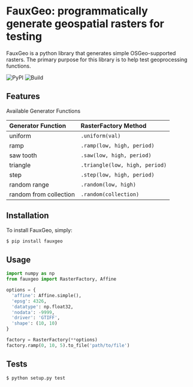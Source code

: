 # FauxGeo: programmatically generate geospatial rasters for testing

FauxGeo is a python library that generates simple OSGeo-supported rasters.  The primary purpose for this library is to help test geoprocessing functions.

![PyPI](https://badge.fury.io/py/fauxgeo.png)
![Build](https://travis-ci.org/wbierbower/fauxgeo.svg?branch=master)

## Features

Available Generator Functions

| Generator Function | RasterFactory Method     |
| :------------- | :------------- |
| uniform      | `.uniform(val)`      |
| ramp | `.ramp(low, high, period)` |
| saw tooth | `.saw(low, high, period)` |
| triangle | `.triangle(low, high, period)` |
| step | `.step(low, high, period)` |
| random range | `.random(low, high)` |
| random from collection | `.random(collection)` |

## Installation

To install FauxGeo, simply:

```bash
$ pip install fauxgeo
```

## Usage

```python
import numpy as np
from fauxgeo import RasterFactory, Affine

options = {
  'affine': Affine.simple(),
  'epsg': 4326,
  'datatype': np.float32,
  'nodata': -9999,
  'driver': 'GTIFF',
  'shape': (10, 10)
}

factory = RasterFactory(**options)
factory.ramp(0, 10, 5).to_file('path/to/file')
```

## Tests

```bash
$ python setup.py test
```
